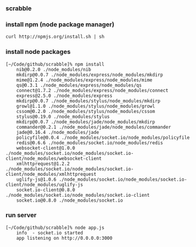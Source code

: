 ### scrabble

### install npm (node package manager)

    curl http://npmjs.org/install.sh | sh

### install node packages

    [~/Code/github/scrabble]% npm install 
        nib@0.2.0 ./node_modules/nib
        mkdirp@0.0.7 ./node_modules/express/node_modules/mkdirp
        mime@1.2.4 ./node_modules/express/node_modules/mime
        qs@0.3.1 ./node_modules/express/node_modules/qs
        connect@1.7.2 ./node_modules/express/node_modules/connect
        express@2.5.0 ./node_modules/express
        mkdirp@0.0.7 ./node_modules/stylus/node_modules/mkdirp
        growl@1.1.0 ./node_modules/stylus/node_modules/growl
        cssom@0.2.0 ./node_modules/stylus/node_modules/cssom
        stylus@0.19.0 ./node_modules/stylus
        mkdirp@0.0.7 ./node_modules/jade/node_modules/mkdirp
        commander@0.2.1 ./node_modules/jade/node_modules/commander
        jade@0.16.4 ./node_modules/jade
        policyfile@0.0.4 ./node_modules/socket.io/node_modules/policyfile
        redis@0.6.6 ./node_modules/socket.io/node_modules/redis
        websocket-client@1.0.0 ./node_modules/socket.io/node_modules/socket.io-client/node_modules/websocket-client
        xmlhttprequest@1.2.2 ./node_modules/socket.io/node_modules/socket.io-client/node_modules/xmlhttprequest
        uglify-js@1.0.6 ./node_modules/socket.io/node_modules/socket.io-client/node_modules/uglify-js
        socket.io-client@0.8.0 ./node_modules/socket.io/node_modules/socket.io-client
        socket.io@0.8.0 ./node_modules/socket.io


### run server

    [~/Code/github/scrabble]% node app.js                             
        info  - socket.io started
        app listening on http://0.0.0.0:3000
